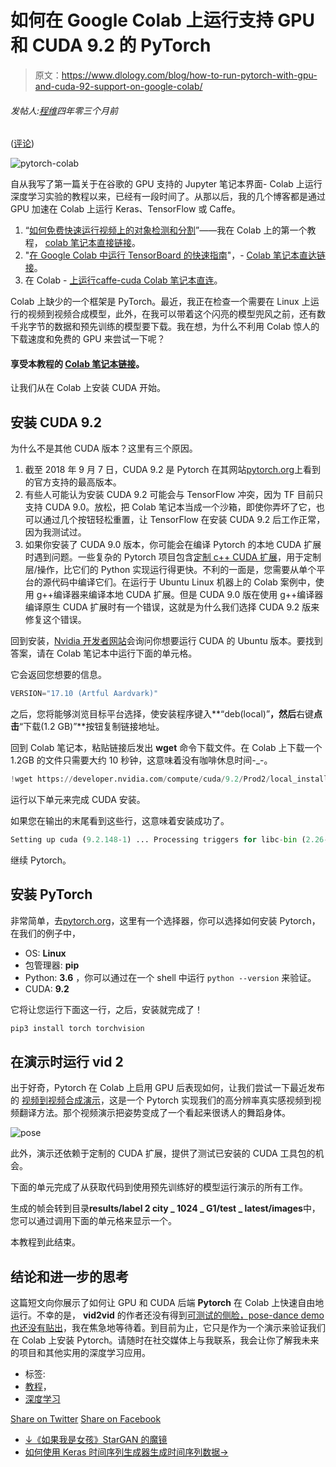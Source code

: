 # 如何在 Google Colab 上运行支持 GPU 和 CUDA 9.2 的 PyTorch

> 原文：<https://www.dlology.com/blog/how-to-run-pytorch-with-gpu-and-cuda-92-support-on-google-colab/>

###### 发帖人:[程维](/blog/author/Chengwei/)四年零三个月前

([评论](/blog/how-to-run-pytorch-with-gpu-and-cuda-92-support-on-google-colab/#disqus_thread))

![pytorch-colab](img/bcb28accdfd5a44b693a111ee9b9f7cc.png)

自从我写了第一篇关于在谷歌的 GPU 支持的 Jupyter 笔记本界面- Colab 上运行深度学习实验的教程以来，已经有一段时间了。从那以后，我的几个博客都是通过 GPU 加速在 Colab 上运行 Keras、TensorFlow 或 Caffe。

1.  “[如何免费快速运行视频上的对象检测和分割](https://www.dlology.com/blog/how-to-run-object-detection-and-segmentation-on-video-fast-for-free/)”——我在 Colab 上的第一个教程， [colab 笔记本直接链接](https://drive.google.com/file/d/11yXcMidH2rmnvy5GxFAr0M_0mABr1M_-/view?usp=sharing)。
2.  "[在 Google Colab 中运行 TensorBoard 的快速指南](https://www.dlology.com/blog/quick-guide-to-run-tensorboard-in-google-colab/)"，- [Colab 笔记本直达链接](https://drive.google.com/file/d/1afN2SALDooZIHbBGmWZMT6cZ8ccVElWk/view?usp=sharing)。
3.  在 Colab - [上运行<g class="gr_ gr_82 gr-alert gr_spell gr_inline_cards gr_run_anim ContextualSpelling" id="82" data-gr-id="82">caffe</g>-cuda Colab 笔记本直连](https://drive.google.com/file/d/1jqBo2hpFY_xNeFHDf5l1h6q_VTcRTRlQ/view?usp=sharing)。

Colab 上缺少的一个框架是 PyTorch。最近，我正在检查一个需要在 Linux 上运行的视频到视频合成模型，此外，在我可以带着这个闪亮的模型兜风之前，还有数千兆字节的数据和预先训练的模型要下载。我在想，为什么不利用 Colab 惊人的下载速度和免费的 GPU 来尝试一下呢？

#### 享受本教程的 [Colab 笔记本链接](https://colab.research.google.com/drive/1ldg8DbTpe0M8PaioPBmwIwqs-DkH-ha9)。

让我们从在 Colab 上安装 CUDA 开始。

## 安装 CUDA 9.2

为什么不是其他 CUDA 版本？这里有三个原因。

1.  截至 2018 年 9 月 7 日，CUDA 9.2 是 Pytorch 在其网站[pytorch.org](https://pytorch.org/)上看到的官方支持的最高版本。
2.  有些人可能认为安装 CUDA 9.2 可能会与 TensorFlow 冲突，因为 TF 目前只支持 CUDA 9.0。放松，把 Colab 笔记本当成一个沙箱，即使你弄坏了它，也可以通过几个按钮轻松重置，让 TensorFlow 在安装 CUDA 9.2 后工作正常，因为我测试过。
3.  如果你安装了 CUDA 9.0 版本，你可能会在编译 Pytorch 的本地 CUDA 扩展时遇到问题。一些复杂的 Pytorch 项目包含[定制 c++ CUDA 扩展](https://pytorch.org/tutorials/advanced/cpp_extension.html#integrating-a-c-cuda-operation-with-pytorch)，用于定制层/操作，比它们的 Python 实现运行得更快。不利的一面是，您需要从单个平台的源代码中编译它们。在运行于 Ubuntu Linux 机器上的 Colab 案例中，使用 g++编译器来编译本地 CUDA 扩展。但是 CUDA 9.0 版在使用 g++编译器编译原生 CUDA 扩展时有一个错误，这就是为什么我们选择 CUDA 9.2 版来修复这个错误。

回到安装，[Nvidia 开发者网站](https://developer.nvidia.com/cuda-downloads)会询问你想要运行 CUDA 的 Ubuntu 版本。要找到答案，请在 Colab 笔记本中运行下面的单元格。

它会返回您想要的信息。

```py
VERSION="17.10 (Artful Aardvark)"
```

之后，您将能够浏览目标平台选择，使安装程序键入**“deb(local)”**，然后**右键**点击**“下载(1.2 GB)”**按钮复制链接地址。

回到 Colab 笔记本，粘贴链接后发出 **wget** 命令下载文件。在 Colab 上下载一个 1.2GB 的文件只需要大约 10 秒钟，这意味着没有咖啡休息时间-_-。

```py
!wget https://developer.nvidia.com/compute/cuda/9.2/Prod2/local_installers/cuda-repo-ubuntu1710-9-2-local_9.2.148-1_amd64
```

运行以下单元来完成 CUDA 安装。

如果您在输出的末尾看到这些行，这意味着安装成功了。

```py
Setting up cuda (9.2.148-1) ... Processing triggers for libc-bin (2.26-0ubuntu2.1) ...
```

继续 Pytorch。

## 安装 PyTorch

非常简单，去[pytorch.org](pytorch.org)，这里有一个选择器，你可以选择如何安装 Pytorch，在我们的例子中，

*   OS: **Linux**
*   包管理器: **pip**
*   Python: **3.6** ，你可以通过<g class="gr_ gr_77 gr-alert gr_gramm gr_inline_cards gr_run_anim Style multiReplace" id="77" data-gr-id="77">在</g>一个 shell 中运行 `python --version` <g class="gr_ gr_77 gr-alert gr_gramm gr_inline_cards gr_disable_anim_appear Style multiReplace" id="77" data-gr-id="77">来验证。</g>
*   CUDA: **9.2**

它将让您运行下面这一行，之后，安装就完成了！

```py
pip3 install torch torchvision
```

## 在演示时运行 vid 2

出于好奇，Pytorch 在 Colab 上启用 GPU 后表现如何，让我们尝试一下最近发布的 [视频到视频合成演示](https://github.com/NVIDIA/vid2vid)，这是一个 Pytorch 实现我们的高分辨率真实感视频到视频翻译方法。那个视频演示把姿势变成了一个看起来很诱人的舞蹈身体。

![pose](img/230e5fab4eafbdca95e9271fc9f4f0ee.png)

此外，演示还依赖于定制的 CUDA 扩展，提供了测试已安装的 CUDA 工具包的机会。

下面的单元完成了从获取代码到使用预先训练好的模型运行演示的所有工作。

生成的帧会转到目录**results/label 2 city _ 1024 _ G1/test _ latest/images**中，您可以通过调用下面的单元格来显示一个。

本教程到此结束。

## 结论和进一步的思考

这篇短文向你展示了如何让 GPU 和 CUDA 后端 **Pytorch** 在 Colab 上快速自由地运行。不幸的是， **vid2vid** 的作者还没有得到[可测试的侧脸，pose-dance demo 也还没有贴出](https://github.com/NVIDIA/vid2vid/issues/24#issuecomment-417463746)，我在焦急地等待着。到目前为止，它只是作为一个演示来验证我们在 Colab 上安装 Pytorch。请随时在社交媒体上与我联系，我会让你了解我未来的项目和其他实用的深度学习应用。

*   标签:
*   [教程](/blog/tag/tutorial/)，
*   [深度学习](/blog/tag/deep-learning/)

[Share on Twitter](https://twitter.com/intent/tweet?url=https%3A//www.dlology.com/blog/how-to-run-pytorch-with-gpu-and-cuda-92-support-on-google-colab/&text=How%20to%20run%20PyTorch%20with%20GPU%20and%20CUDA%209.2%20support%20on%20Google%20Colab) [Share on Facebook](https://www.facebook.com/sharer/sharer.php?u=https://www.dlology.com/blog/how-to-run-pytorch-with-gpu-and-cuda-92-support-on-google-colab/)

*   [↓《如果我是女孩》StarGAN 的魔镜](/blog/if-i-were-a-girl-magic-mirror-by-stargan/)
*   [如何使用 Keras 时间序列生成器生成时间序列数据→](/blog/how-to-use-keras-timeseriesgenerator-for-time-series-data/)